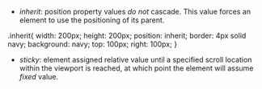 + *inherit*: position property values _do not_ cascade. This value forces an element to use the positioning of its parent.



.inherit{
  width: 200px;
  height: 200px;
  position: inherit;
  border: 4px solid navy;
  background: navy;
  top: 100px;
  right: 100px;
}
















+ *sticky*: element assigned relative value until a specified scroll location within the viewport is reached, at which point the element will assume _fixed_ value.
